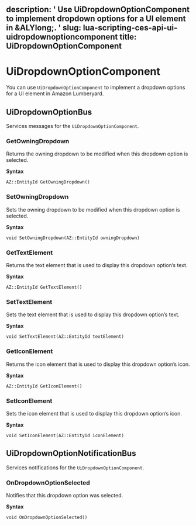description: ' Use UiDropdownOptionComponent to implement dropdown options for a UI
  element in &ALYlong;. '
slug: lua-scripting-ces-api-ui-uidropdownoptioncomponent
title: UiDropdownOptionComponent
---
# UiDropdownOptionComponent<a name="lua-scripting-ces-api-ui-uidropdownoptioncomponent"></a>

You can use `UiDropdownOptionComponent` to implement a dropdown options for a UI element in Amazon Lumberyard\.

## UiDropdownOptionBus<a name="lua-scripting-ces-api-ui-uidropdownoptioncomponent-uidropdownoptionbus"></a>

Services messages for the `UiDropdownOptionComponent`\.

### GetOwningDropdown<a name="lua-scripting-ces-api-ui-uidropdownoptioncomponent-uidropdownoptionbus-getowningdropdown"></a>

Returns the owning dropdown to be modified when this dropdown option is selected\.

**Syntax**

```
AZ::EntityId GetOwningDropdown()
```

### SetOwningDropdown<a name="lua-scripting-ces-api-ui-uidropdownoptioncomponent-uidropdownoptionbus-setowningdropdown"></a>

Sets the owning dropdown to be modified when this dropdown option is selected\.

**Syntax**

```
void SetOwningDropdown(AZ::EntityId owningDropdown)
```

### GetTextElement<a name="lua-scripting-ces-api-ui-uidropdownoptioncomponent-uidropdownoptionbus-gettextelement"></a>

Returns the text element that is used to display this dropdown option’s text\.

**Syntax**

```
AZ::EntityId GetTextElement()
```

### SetTextElement<a name="lua-scripting-ces-api-ui-uidropdownoptioncomponent-uidropdownoptionbus-settextelement"></a>

Sets the text element that is used to display this dropdown option’s text\.

**Syntax**

```
void SetTextElement(AZ::EntityId textElement)
```

### GetIconElement<a name="lua-scripting-ces-api-ui-uidropdownoptioncomponent-uidropdownoptionbus-geticonelement"></a>

Returns the icon element that is used to display this dropdown option’s icon\.

**Syntax**

```
AZ::EntityId GetIconElement()
```

### SetIconElement<a name="lua-scripting-ces-api-ui-uidropdownoptioncomponent-uidropdownoptionbus-seticonelement"></a>

Sets the icon element that is used to display this dropdown option’s icon\.

**Syntax**

```
void SetIconElement(AZ::EntityId iconElement)
```

## UiDropdownOptionNotificationBus<a name="lua-scripting-ces-api-ui-uidropdownoptioncomponent-uidropdownoptionnotificationbus"></a>

Services notifications for the `UiDropdownOptionComponent`\. 

### OnDropdownOptionSelected<a name="lua-scripting-ces-api-ui-uidropdownoptioncomponent-uidropdownoptionnotificationbus-ondropdownoptionselected"></a>

Notifies that this dropdown option was selected\.

**Syntax**

```
void OnDropdownOptionSelected()
```